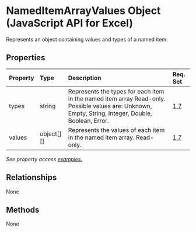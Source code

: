 # NamedItemArrayValues Object (JavaScript API for Excel)

Represents an object containing values and types of a named item.

## Properties

| Property	   | Type	|Description| Req. Set|
|:---------------|:--------|:----------|:----|
|types|string|Represents the types for each item in the named item array Read-only. Possible values are: Unknown, Empty, String, Integer, Double, Boolean, Error.|[1.7](../requirement-sets/excel-api-requirement-sets.md)|
|values|object[][]|Represents the values of each item in the named item array. Read-only.|[1.7](../requirement-sets/excel-api-requirement-sets.md)|

_See property access [examples.](#property-access-examples)_

## Relationships
None


## Methods
None

